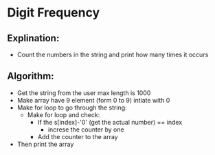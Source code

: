 # Digit Frequency

 ## Explination:
  - Count the numbers in the string and print how many times it occurs
  
 ## Algorithm:
  - Get the string from the user max length is 1000
  - Make array have 9 element (form 0 to 9) intiate with 0
  - Make for loop to go through the string:
    - Make for loop and check:
      - If the s[index]-'0' (get the actual number) == index 
        - increse the counter by one
      - Add the counter to the array 
   - Then print the array 
 

